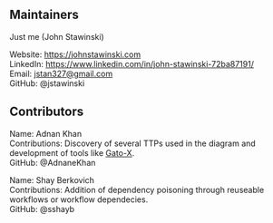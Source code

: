 ## Maintainers
Just me (John Stawinski)

Website: https://johnstawinski.com \
LinkedIn: https://www.linkedin.com/in/john-stawinski-72ba87191/ \
Email: jstan327@gmail.com \
GitHub: @jstawinski 

## Contributors
Name: Adnan Khan \
Contributions: Discovery of several TTPs used in the diagram and development of tools like [Gato-X](https://github.com/AdnaneKhan/Gato-X). \
GitHub: @AdnaneKhan 


Name: Shay Berkovich \
Contributions: Addition of dependency poisoning through reuseable workflows or workflow dependecies. \
GitHub: @sshayb 
